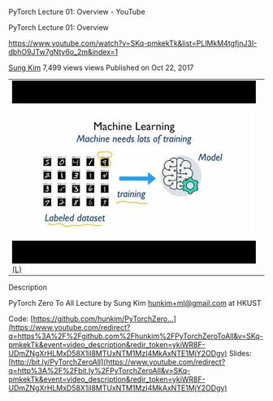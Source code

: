 PyTorch Lecture 01: Overview - YouTube

PyTorch Lecture 01: Overview

https://www.youtube.com/watch?v=SKq-pmkekTk&list=PLlMkM4tgfjnJ3I-dbhO9JTw7gNty6o_2m&index=1

[Sung Kim](https://www.youtube.com/channel/UCML9R2ol-l0Ab9OXoNnr7Lw)
7,499 views views
Published on Oct 22, 2017

|     |
| --- |
| ![hqdefault.jpg](../_resources/0d2288d64058fd80f127bd442ef40e33.jpg)[(L)](https://www.youtube.com/watch?v=SKq-pmkekTk&list=PLlMkM4tgfjnJ3I-dbhO9JTw7gNty6o_2m&index=1) |

Description

PyTorch Zero To All Lecture by Sung Kim hunkim+ml@gmail.com at HKUST

Code: [https://github.com/hunkim/PyTorchZero...](https://www.youtube.com/redirect?q=https%3A%2F%2Fgithub.com%2Fhunkim%2FPyTorchZeroToAll&v=SKq-pmkekTk&event=video_description&redir_token=ykiWR8F-UDmZNgXrHLMxD58X1il8MTUxNTM1MzI4MkAxNTE1MjY2ODgy) Slides: [http://bit.ly/PyTorchZeroAll](https://www.youtube.com/redirect?q=http%3A%2F%2Fbit.ly%2FPyTorchZeroAll&v=SKq-pmkekTk&event=video_description&redir_token=ykiWR8F-UDmZNgXrHLMxD58X1il8MTUxNTM1MzI4MkAxNTE1MjY2ODgy)